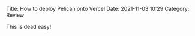 Title: How to deploy Pelican onto Vercel
Date: 2021-11-03 10:29
Category: Review

This is dead easy!
